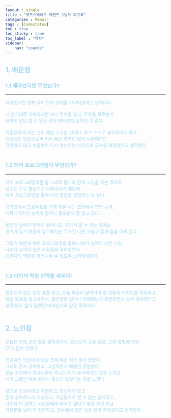 ```yaml
---
layout : single
title : "코드스테이츠 백엔드 1일차 회고록"
categories : Memoir
tags : [Codestates]
toc : true
toc_sticky : true 
toc_label : "목차"
sidebar:
    nav: "counts"
---
```


## <font color="#A0D7EF">1. 배운점

### <font color="#A0D7EF">1.1 메타인지란 무엇인가?
<hr>
메타인지란 현재 나의 인지 상태를 모니터링하는 능력이다.<br><br>
내 방식대로 이해하자면 내가 무엇을 알고, 무엇을 모르는지<br>
정확히 판단 할 수 있는 것이 메타인지 능력인 것 같다.<br><br>
어중간하게 아는 것이 제일 무서운 것이다. 라고 스스로 생각하기도 하고,<br>
전공생인 입장으로써 이미 배운 영역이 많이 나올테지만<br>
자만하지 않고 처음부터 다시 쌓는다는 마인드로 공부를 해야겠다고 생각했다.<br><br>

### <font color="#A0D7EF">1.2 페어 프로그래밍이 무엇인가?
<hr>
페어 프로그래밍이란 말 그대로 동기와 함께 코딩을 하는 것으로,<br>
실무는 모두 협업으로 이루어지기 때문에<br>
페어 프로그래밍을 통해 미리 협업을 경험하는 것 같다.<br><br>
대학교에서 프로젝트를 진행 해본 나는 코딩에서 협업 능력,<br>
커뮤니케이션 능력이 얼마나 중요한지 잘 알고 있다.<br><br>
본인의 실력이 아무리 뛰어나도, 혼자서 할 수 있는 양에는<br>
한계가 있기 때문에 실무에서는 무조건 다른 사람과 함께 일을 하게 된다.<br><br>
그렇기 때문에 페어 프로그래밍을 통해 나보다 실력이 낮은 사람,<br>
나보다 실력이 높은 사람들을 겪어보면서<br> 
개발자의 역량을 발전시킬 수 있도록 노력해야겠다.<br><br>

### <font color="#A0D7EF">1.3 나만의 학습 전략을 세우자!
<hr>
캘린더에 있는 일정 표를 보고, 오늘 확실히 알아가야 할 것들의 키워드를 작성하고,<br>
학습 목표를 참고하면서, 챕터별로 얼마나 이해했는지 확인하면서 공부 해야겠다고<br>
생각했다. 앞서 말했던 메타인지와 같은 맥락이다.<br><br>


## <font color="#A0D7EF">2. 느낀점
오늘은 학습 관련 툴을 설치하거나, 앞으로의 교육 일정, 교육 방법에 관한<br>
OT느낌이 강했다.<br><br>
전공자인 입장에서 오늘 크게 배운 점은 많이 없었다.<br>
그래도 혼자 공부하고, 고심하면서 배웠던 경험들이<br>
오늘 수업에서 강사님들이 주시는 팁과 유사하다는 것을 느끼고<br>
내가 그동안 해온 공부가 헛되지 않았다는 것을 느꼈다.<br><br>
앞으로 전공자라고 자만하고, 방심하지 않고<br>
혼자 공부하느라 지쳤다고, 구글링으로 할 수 없는 단계라고,<br>
나보다 더 잘하는 사람들에게 배우고 싶다고 투정 부린 만큼<br>
다른분들 보다 더 질문하고, 공부해서 많은 것을 얻어 가야겠다고 생각했다.<br>